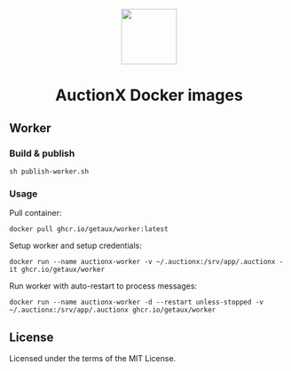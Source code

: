 <p align="center">
    <img width="100" src="https://user-images.githubusercontent.com/1866496/173375782-cf5bcb4e-8e7d-4e0f-984f-fef5202362a0.png"/>
</p>

<h1 align="center">AuctionX Docker images</h1>

## Worker

### Build & publish

`sh publish-worker.sh`

### Usage

Pull container:

```
docker pull ghcr.io/getaux/worker:latest
```

Setup worker and setup credentials:

```
docker run --name auctionx-worker -v ~/.auctionx:/srv/app/.auctionx -it ghcr.io/getaux/worker
```

Run worker with auto-restart to process messages:

```
docker run --name auctionx-worker -d --restart unless-stopped -v ~/.auctionx:/srv/app/.auctionx ghcr.io/getaux/worker
```

## License

Licensed under the terms of the MIT License.